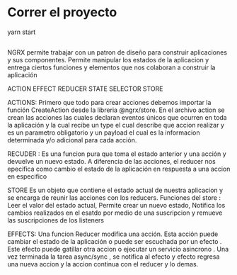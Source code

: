 # Correr el proyecto
yarn start
## 

### 


NGRX permite trabajar con un patron de diseño para construir aplicaciones y sus componentes. Permite manipular los estados de la aplicacion y entrega ciertos funciones y elementos que nos colaboran a construir la aplicación

ACTION
EFFECT
REDUCER
STATE
SELECTOR
STORE

ACTIONS:  Primero que todo para crear acciones debemos importar la función CreateAction desde la libreria @ngrx/store. En el archivo action se crean las acciones las cuales declaran eventos únicos que ocurren en toda la aplicación y la cual recibe un type el cual describe que accion realizar y es un parametro obligatorio y un payload el cual es la informacion determinada y/o adicional para cada acción.


RECUDER : Es una funcion pura que toma el estado anterior y una acción y devuelve un nuevo estado. A diferencia de las acciones, el reducer nos epecifica como cambio el estado de la aplicación en respuesta a una accion en especifico

STORE Es un objeto que contiene el estado actual de nuestra aplicacion y se encarga de reunir las acciones con los reducers. Funciones del store : Leer el valor del estado actual, Permite crear un nuevo estado, Notifica los cambios realizados en el esatdo por medio de una suscripcion y remueve las suscripciones de los listeners

EFFECTS: Una funcion Reducer modifica una acción. Esta acción puede cambiar el estado de la aplicación o puede ser escuchada por un efecto . Este efecto puede gatillar otra accion o ejecutar un servicio asincrono . Una vez terminada la tarea async/sync , se notifica al efecto y efecto regresa una nueva accion y la accion continua con el reducer y lo demas.
